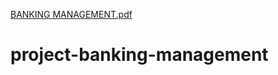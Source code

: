 [BANKING MANAGEMENT.pdf](https://github.com/user-attachments/files/17786946/BANKING.MANAGEMENT.pdf)
# project-banking-management
